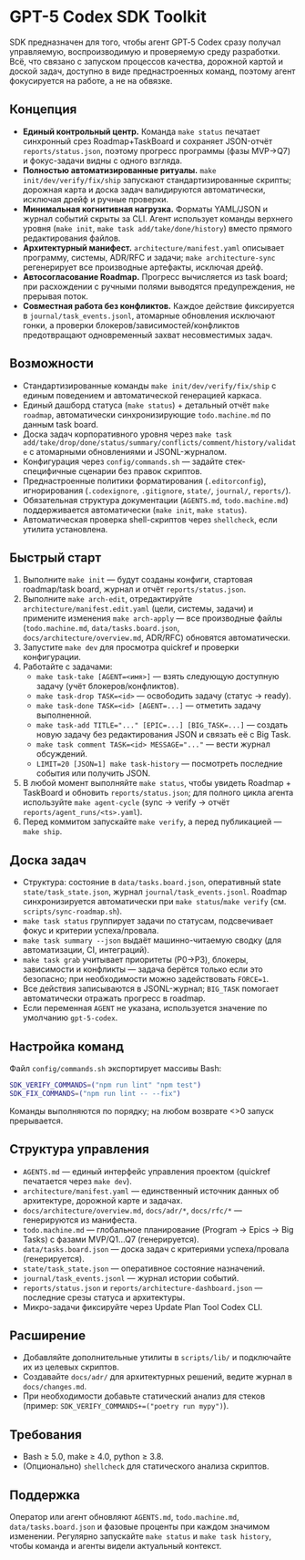 # GPT-5 Codex SDK Toolkit

SDK предназначен для того, чтобы агент GPT‑5 Codex сразу получал управляемую, воспроизводимую и проверяемую среду разработки. Всё, что связано с запуском процессов качества, дорожной картой и доской задач, доступно в виде преднастроенных команд, поэтому агент фокусируется на работе, а не на обвязке.

## Концепция
- **Единый контрольный центр.** Команда `make status` печатает синхронный срез Roadmap+TaskBoard и сохраняет JSON-отчёт `reports/status.json`, поэтому прогресс программы (фазы MVP→Q7) и фокус-задачи видны с одного взгляда.
- **Полностью автоматизированные ритуалы.** `make init/dev/verify/fix/ship` запускают стандартизированные скрипты; дорожная карта и доска задач валидируются автоматически, исключая дрейф и ручные проверки.
- **Минимальная когнитивная нагрузка.** Форматы YAML/JSON и журнал событий скрыты за CLI. Агент использует команды верхнего уровня (`make init`, `make task add/take/done/history`) вместо прямого редактирования файлов.
- **Архитектурный манифест.** `architecture/manifest.yaml` описывает программу, системы, ADR/RFC и задачи; `make architecture-sync` регенерирует все производные артефакты, исключая дрейф.
- **Автосогласование Roadmap.** Прогресс вычисляется из task board; при расхождении с ручными полями выводятся предупреждения, не прерывая поток.
- **Совместная работа без конфликтов.** Каждое действие фиксируется в `journal/task_events.jsonl`, атомарные обновления исключают гонки, а проверки блокеров/зависимостей/конфликтов предотвращают одновременный захват несовместимых задач.

## Возможности
- Стандартизированные команды `make init/dev/verify/fix/ship` с единым поведением и автоматической генерацией каркаса.
- Единый дашборд статуса (`make status`) + детальный отчёт `make roadmap`, автоматически синхронизирующие `todo.machine.md` по данным task board.
- Доска задач корпоративного уровня через `make task add/take/drop/done/status/summary/conflicts/comment/history/validate` с атомарными обновлениями и JSONL-журналом.
- Конфигурация через `config/commands.sh` — задайте стек-специфичные сценарии без правок скриптов.
- Преднастроенные политики форматирования (`.editorconfig`), игнорирования (`.codexignore`, `.gitignore`, `state/`, `journal/`, `reports/`).
- Обязательная структура документации (`AGENTS.md`, `todo.machine.md`) поддерживается автоматически (`make init`, `make status`).
- Автоматическая проверка shell-скриптов через `shellcheck`, если утилита установлена.

## Быстрый старт
1. Выполните `make init` — будут созданы конфиги, стартовая roadmap/task board, журнал и отчёт `reports/status.json`.
2. Выполните `make arch-edit`, отредактируйте `architecture/manifest.edit.yaml` (цели, системы, задачи) и примените изменения `make arch-apply` — все производные файлы (`todo.machine.md`, `data/tasks.board.json`, `docs/architecture/overview.md`, ADR/RFC) обновятся автоматически.
3. Запустите `make dev` для просмотра quickref и проверки конфигурации.
4. Работайте с задачами:
   - `make task-take [AGENT=<имя>]` — взять следующую доступную задачу (учёт блокеров/конфликтов).
   - `make task-drop TASK=<id>` — освободить задачу (статус -> ready).
   - `make task-done TASK=<id> [AGENT=...]` — отметить задачу выполненной.
   - `make task-add TITLE="..." [EPIC=...] [BIG_TASK=...]` — создать новую задачу без редактирования JSON и связать её с Big Task.
   - `make task comment TASK=<id> MESSAGE="..."` — вести журнал обсуждений.
   - `LIMIT=20 [JSON=1] make task-history` — посмотреть последние события или получить JSON. 
5. В любой момент выполняйте `make status`, чтобы увидеть Roadmap + TaskBoard и обновить `reports/status.json`; для полного цикла агента используйте `make agent-cycle` (sync → verify → отчёт `reports/agent_runs/<ts>.yaml`).
6. Перед коммитом запускайте `make verify`, а перед публикацией — `make ship`.

## Доска задач
- Структура: состояние в `data/tasks.board.json`, оперативный state `state/task_state.json`, журнал `journal/task_events.jsonl`.
Roadmap синхронизируется автоматически при `make status`/`make verify` (см. `scripts/sync-roadmap.sh`).
- `make task status` группирует задачи по статусам, подсвечивает фокус и критерии успеха/провала.
- `make task summary --json` выдаёт машинно-читаемую сводку (для автоматизации, CI, интеграций).
- `make task grab` учитывает приоритеты (P0→P3), блокеры, зависимости и конфликты — задача берётся только если это безопасно; при необходимости можно задействовать `FORCE=1`.
- Все действия записываются в JSONL-журнал; `BIG_TASK` помогает автоматически отражать прогресс в roadmap.
- Если переменная `AGENT` не указана, используется значение по умолчанию `gpt-5-codex`.

## Настройка команд
Файл `config/commands.sh` экспортирует массивы Bash:
```bash
SDK_VERIFY_COMMANDS=("npm run lint" "npm test")
SDK_FIX_COMMANDS=("npm run lint -- --fix")
```
Команды выполняются по порядку; на любом возврате <>0 запуск прерывается.

## Структура управления
- `AGENTS.md` — единый интерфейс управления проектом (quickref печатается через `make dev`).
- `architecture/manifest.yaml` — единственный источник данных об архитектуре, дорожной карте и задачах.
- `docs/architecture/overview.md`, `docs/adr/*`, `docs/rfc/*` — генерируются из манифеста.
- `todo.machine.md` — глобальное планирование (Program → Epics → Big Tasks) с фазами MVP/Q1…Q7 (генерируется).
- `data/tasks.board.json` — доска задач с критериями успеха/провала (генерируется).
- `state/task_state.json` — оперативное состояние назначений.
- `journal/task_events.jsonl` — журнал истории событий.
- `reports/status.json` и `reports/architecture-dashboard.json` — последние срезы статуса и архитектуры.
- Микро-задачи фиксируйте через Update Plan Tool Codex CLI.

## Расширение
- Добавляйте дополнительные утилиты в `scripts/lib/` и подключайте их из целевых скриптов.
- Создавайте `docs/adr/` для архитектурных решений, ведите журнал в `docs/changes.md`.
- При необходимости добавьте статический анализ для стеков (пример: `SDK_VERIFY_COMMANDS+=("poetry run mypy")`).

## Требования
- Bash ≥ 5.0, make ≥ 4.0, python ≥ 3.8.
- (Опционально) `shellcheck` для статического анализа скриптов.

## Поддержка
Оператор или агент обновляют `AGENTS.md`, `todo.machine.md`, `data/tasks.board.json` и фазовые проценты при каждом значимом изменении. Регулярно запускайте `make status` и `make task history`, чтобы команда и агенты видели актуальный контекст.
